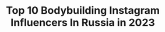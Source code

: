 ---
title: Top 10 Bodybuilding Instagram Influencers In Russia in 2023
description: >-
  Find top bodybuilding Instagram influencers in Russia in 2023. Most popular hashtags: #bodybuilding #fitness #motivation #fitnessmotivation.
platform: Instagram
hits: 86
text_top: Discover the top-rated Instagram profiles on inBeat.
text_bottom: Our search engine holds 86 Instagram influencers like this in Russia for you to work with.
profiles:
  - username: "korableva.10_ifbb_pro"
    fullname: >-
      Анастасия Кораблева
    bio: >-
      Women’s bodybuilding ifbb PRO 🥇România muscle fest 🏋🏽‍♂️powerlifting 🙋🏼‍♀️ personal/online coach PROntenko team USA 🇺🇸 Сотрудничество ➡️ direct
    location: "Russia"
    followers: 7232
    engagement: 796
    commentsToLikes: 0.078552
    id: ck9hbtethid5c0j789ua4u54z
    verified: false
    hashtags: "#prontenkogroup, #wingsofstrength, #bodybuilding, #prontenkoteam"
  - username: "anastasia.motorina"
    fullname: >-
      Anastasia Motorina
    bio: >-
      Russian fitness model. Born July 15, 1975. Natural bodybuilding.
    location: "Russia"
    followers: 136107
    engagement: 523
    commentsToLikes: 0.018375
    id: ck5ckforkwrre0i11j6mkr9gm
    verified: false
    hashtags: "#bodybuilding, #fitnessmodel, #anastasiamotorina, #gym"
  - username: "begunova_nastya"
    fullname: >-
      Персональный Тренер Красноярск
    bio: >-
      МСМК по Т/А🏋️‍♀️КМС BODYBUILDING🏆Рекордсмен.Чемпион🇷🇺Мама💪 WEIGHTLIFTING/BODYFITNES👙 ТРЕНЕР🧘‍♀️ @kolizeyfit СПОРТСМЕН🏆@detka_fit @kolizeyfit
    location: "Russia"
    followers: 31452
    engagement: 130
    commentsToLikes: 0.034695
    id: ck9wf0oh3mr510j78virno9k5
    verified: false
    hashtags: "#sportstyle, #kolizey, #motivation, #strong"
  - username: "bellator_arena_sports"
    fullname: >-
      Тренажерный Зал Bellator
    bio: >-
      ⠀ 🏋🏻‍♂️ Bodybuilding ⚒ CrossFit 💪🏼 Armwrestling 🥩 SportPit ⠀ ⠀ 🔥 Парилка ⠀ ⏰ 08:00➖00:00 📆 Без Выходных
    location: "Russia"
    followers: 13255
    engagement: 890
    commentsToLikes: 0.624687
    id: ck5pvkbjziaya0i11heek6eji
    verified: false
    hashtags: "#islammakhachev, #ufc242, #ufc232, #ufc240"
  - username: "artyom_samigullin"
    fullname: >-
      Fitness Photographer Moscow
    bio: >-
      Fitness Photographer 🔺Bodybuilding▪️UFC▪️Crossfit▪️Photoshoots 🔻Создание контента для соц.сетей 🔺#фотограф #фитнес 🔻Сколько стоит фотосессия? 👇
    location: "Russia"
    followers: 18956
    engagement: 188
    commentsToLikes: 0.019763
    id: ck5cfdnd2mqtd0i114mbdf8yl
    verified: false
    hashtags: "#lessons, #lightroom, #photoshop, #tutorial"
  - username: "andrey.skala"
    fullname: >-
      Andrey
    bio: >-
      🔝Топ-тренер по фитнесу🔝 🔺Ambassador Reebok🔺 👨🏻‍🎓IFBB Weider College👨🏻‍🎓 🏆Фитнес менеджер🏆 @sportclub.champion По воросам сотрудничества в Direct.
    location: "Russia"
    followers: 4151
    engagement: 1313
    commentsToLikes: 0.160661
    id: ck6u4lua34gaj0j71407tq010
    verified: false
    hashtags: "#superclub, #gymstudio, #fitnessmotivation, #worldclass"
  - username: "ninajabbour_"
    fullname: >-
      Нина نينا
    bio: >-
      All about Nina's life Architect | fashion |life style Damascus 🏡📍 For business inquiries Dm 📩📥
    location: "Russia"
    followers: 66424
    engagement: 178
    commentsToLikes: 0.124491
    id: ck14gy9sa7m2b0i197e97xxn3
    verified: false
    hashtags: "#reach, #instagram, #longhair, #style"
  - username: "nastyashae"
    fullname: >-
      ФИТНЕС ТРЕНЕР 🌪 НУТРИЦИОЛОГ 🥬
    bio: >-
      СТАРШИЙ ТРЕНЕР СЕТИ X-FIT ( AK BARS) 🥇Доведу до тела мечты 🤤 🥑Дипломированный Нутрициолог 📱Онлайн и оффлайн сопровождение Из сладкого- моя Карамеля🍭
    location: "Russia"
    followers: 10021
    engagement: 1042
    commentsToLikes: 0.041256
    id: ck1391hmnj2ba0i19940fulzk
    verified: false
    hashtags: "#body, #family, #home, #love"
  - username: "zlatatarasova"
    fullname: >-
      Zlata
    bio: >-
      Fitness Coach, Moscow #itsallaboutmylegs
    location: "Russia"
    followers: 42527
    engagement: 388
    commentsToLikes: 0.041379
    id: ckap1joexuteg0i78cawh1t9t
    verified: false
    hashtags: "#zlatatarasova, #fitnesstrainer, #fitnessmotivation, #bodybuilding"
  - username: "alenaplatoon"
    fullname: >-
      Bikini Body 🌟
    bio: >-
      #ifbb вице - чемпионка МО🏆 Автор 📚 Курс ФИТНЕС ПОПА🍑 Старт 2 ноября🏋️‍♂️ Реклама Настя Pr: 7 938 471-59-06 Записаться на марафон 👇👇👇
    location: "Russia"
    followers: 451048
    engagement: 100
    commentsToLikes: 0.037370
    id: ck14joayald2c0i19xubs1bw0
    verified: false
    hashtags: "#fitnessmodel, #wellness, #fitnessmotivation, #fitnessbikini"
---